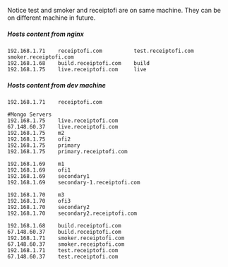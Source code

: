 Notice test and smoker and receiptofi are on same machine. They can be on different machine in future. 

##### Hosts content from nginx    
    192.168.1.71    receiptofi.com          test.receiptofi.com     smoker.receiptofi.com
    192.168.1.68    build.receiptofi.com    build
    192.168.1.75    live.receiptofi.com     live
    
##### Hosts content from dev machine
    192.168.1.71    receiptofi.com

    #Mongo Servers
    192.168.1.75    live.receiptofi.com
    67.148.60.37    live.receiptofi.com
    192.168.1.75    m2
    192.168.1.75    ofi2
    192.168.1.75    primary
    192.168.1.75    primary.receiptofi.com
    
    192.168.1.69    m1
    192.168.1.69    ofi1
    192.168.1.69    secondary1
    192.168.1.69    secondary-1.receiptofi.com
    
    192.168.1.70    m3
    192.168.1.70    ofi3
    192.168.1.70    secondary2
    192.168.1.70    secondary2.receiptofi.com
    
    192.168.1.68    build.receiptofi.com
    67.148.60.37    build.receiptofi.com
    192.168.1.71    smoker.receiptofi.com
    67.148.60.37    smoker.receiptofi.com
    192.168.1.71    test.receiptofi.com
    67.148.60.37    test.receiptofi.com


    

